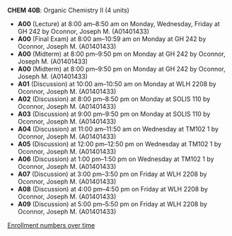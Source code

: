 **CHEM 40B**: Organic Chemistry II (4 units)

- **A00** (Lecture) at 8:00 am–8:50 am on Monday, Wednesday, Friday at GH 242 by Oconnor, Joseph M. (A01401433)
- **A00** (Final Exam) at 8:00 am–10:59 am on Monday at GH 242 by Oconnor, Joseph M. (A01401433)
- **A00** (Midterm) at 8:00 pm–9:50 pm on Monday at GH 242 by Oconnor, Joseph M. (A01401433)
- **A00** (Midterm) at 8:00 pm–9:50 pm on Monday at GH 242 by Oconnor, Joseph M. (A01401433)
- **A01** (Discussion) at 10:00 am–10:50 am on Monday at WLH 2208 by Oconnor, Joseph M. (A01401433)
- **A02** (Discussion) at 8:00 pm–8:50 pm on Monday at SOLIS 110 by Oconnor, Joseph M. (A01401433)
- **A03** (Discussion) at 9:00 pm–9:50 pm on Monday at SOLIS 110 by Oconnor, Joseph M. (A01401433)
- **A04** (Discussion) at 11:00 am–11:50 am on Wednesday at TM102 1 by Oconnor, Joseph M. (A01401433)
- **A05** (Discussion) at 12:00 pm–12:50 pm on Wednesday at TM102 1 by Oconnor, Joseph M. (A01401433)
- **A06** (Discussion) at 1:00 pm–1:50 pm on Wednesday at TM102 1 by Oconnor, Joseph M. (A01401433)
- **A07** (Discussion) at 3:00 pm–3:50 pm on Friday at WLH 2208 by Oconnor, Joseph M. (A01401433)
- **A08** (Discussion) at 4:00 pm–4:50 pm on Friday at WLH 2208 by Oconnor, Joseph M. (A01401433)
- **A09** (Discussion) at 5:00 pm–5:50 pm on Friday at WLH 2208 by Oconnor, Joseph M. (A01401433)

[Enrollment numbers over time](./CHEM40B.tsv)
